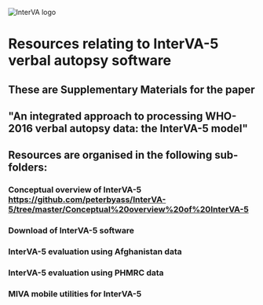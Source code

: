 ![InterVA logo](http://www.byass.uk/interva/InterVA%20logo.jpg)

# Resources relating to InterVA-5 verbal autopsy software

## These are Supplementary Materials for the paper 
## "An integrated approach to processing WHO-2016 verbal autopsy data: the InterVA-5 model"

## Resources are organised in the following sub-folders:

###	Conceptual overview of InterVA-5 https://github.com/peterbyass/InterVA-5/tree/master/Conceptual%20overview%20of%20InterVA-5
###	Download of InterVA-5 software
###	InterVA-5 evaluation using Afghanistan data
###	InterVA-5 evaluation using PHMRC data 
###	MIVA mobile utilities for InterVA-5
